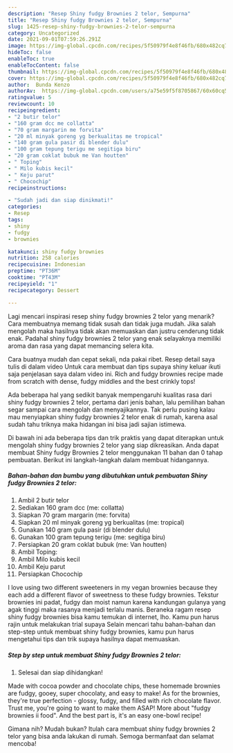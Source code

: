 ```yaml
---
description: "Resep Shiny fudgy Brownies 2 telor, Sempurna"
title: "Resep Shiny fudgy Brownies 2 telor, Sempurna"
slug: 1425-resep-shiny-fudgy-brownies-2-telor-sempurna
category: Uncategorized
date: 2021-09-01T07:59:26.291Z
image: https://img-global.cpcdn.com/recipes/5f50979f4e8f46fb/680x482cq70/shiny-fudgy-brownies-2-telor-foto-resep-utama.jpg
hideToc: false
enableToc: true
enableTocContent: false
thumbnail: https://img-global.cpcdn.com/recipes/5f50979f4e8f46fb/680x482cq70/shiny-fudgy-brownies-2-telor-foto-resep-utama.jpg
cover: https://img-global.cpcdn.com/recipes/5f50979f4e8f46fb/680x482cq70/shiny-fudgy-brownies-2-telor-foto-resep-utama.jpg
author:  Bunda Kenzo
authorAv:  https://img-global.cpcdn.com/users/a75e59f5f8705867/60x60cq50/avatar.jpg
ratingvalue: 5
reviewcount: 10
recipeingredient:
- "2 butir telor"
- "160 gram dcc me collatta"
- "70 gram margarin me forvita"
- "20 ml minyak goreng yg berkualitas me tropical"
- "140 gram gula pasir di blender dulu"
- "100 gram tepung terigu me segitiga biru"
- "20 gram coklat bubuk me Van houtten"
- " Toping"
- " Milo kubis kecil"
- " Keju parut"
- " Chocochip"
recipeinstructions:

- "Sudah jadi dan siap dinikmati!"
categories:
- Resep
tags:
- shiny
- fudgy
- brownies

katakunci: shiny fudgy brownies 
nutrition: 258 calories
recipecuisine: Indonesian
preptime: "PT36M"
cooktime: "PT43M"
recipeyield: "1"
recipecategory: Dessert

---
```



Lagi mencari inspirasi resep shiny fudgy brownies 2 telor yang menarik? Cara membuatnya memang tidak susah dan tidak juga mudah. Jika salah mengolah maka hasilnya tidak akan memuaskan dan justru cenderung tidak enak. Padahal shiny fudgy brownies 2 telor yang enak selayaknya memiliki aroma dan rasa yang dapat memancing selera kita.


Cara buatnya mudah dan cepat sekali, nda pakai ribet. Resep detail saya tulis di dalam video Untuk cara membuat dan tips supaya shiny keluar ikuti saja penjelasan saya dalam video ini. Rich and fudgy brownies recipe made from scratch with dense, fudgy middles and the best crinkly tops!

Ada beberapa hal yang sedikit banyak mempengaruhi kualitas rasa dari shiny fudgy brownies 2 telor, pertama dari jenis bahan, lalu pemilihan bahan segar sampai cara mengolah dan menyajikannya. Tak perlu pusing kalau mau menyiapkan shiny fudgy brownies 2 telor enak di rumah, karena asal sudah tahu triknya maka hidangan ini bisa jadi sajian istimewa.


Di bawah ini ada beberapa tips dan trik praktis yang dapat diterapkan untuk mengolah shiny fudgy brownies 2 telor yang siap dikreasikan. Anda dapat membuat Shiny fudgy Brownies 2 telor menggunakan 11 bahan dan 0 tahap pembuatan. Berikut ini langkah-langkah dalam membuat hidangannya.

<!--inarticleads1-->

##### Bahan-bahan dan bumbu yang dibutuhkan untuk pembuatan Shiny fudgy Brownies 2 telor:

1. Ambil 2 butir telor
1. Sediakan 160 gram dcc (me: collatta)
1. Siapkan 70 gram margarin (me: forvita)
1. Siapkan 20 ml minyak goreng yg berkualitas (me: tropical)
1. Gunakan 140 gram gula pasir (di blender dulu)
1. Gunakan 100 gram tepung terigu (me: segitiga biru)
1. Persiapkan 20 gram coklat bubuk (me: Van houtten)
1. Ambil  Toping:
1. Ambil  Milo kubis kecil
1. Ambil  Keju parut
1. Persiapkan  Chocochip


I love using two different sweeteners in my vegan brownies because they each add a different flavor of sweetness to these fudgy brownies. Tekstur brownies ini padat, fudgy dan moist namun karena kandungan gulanya yang agak tinggi maka rasanya menjadi terlalu manis. Beraneka ragam resep shiny fudgy brownies bisa kamu temukan di internet, lho. Kamu pun harus rajin untuk melakukan trial supaya Selain mencari tahu bahan-bahan dan step-step untuk membuat shiny fudgy brownies, kamu pun harus mengetahui tips dan trik supaya hasilnya dapat memuaskan. 

<!--inarticleads2-->

##### Step by step untuk membuat Shiny fudgy Brownies 2 telor:


1. Selesai dan siap dihidangkan!

Made with cocoa powder and chocolate chips, these homemade brownies are fudgy, gooey, super chocolaty, and easy to make! As for the brownies, they&#39;re true perfection - glossy, fudgy, and filled with rich chocolate flavor. Trust me, you&#39;re going to want to make them ASAP! More about &#34;fudgy brownies ii food&#34;. And the best part is, it&#39;s an easy one-bowl recipe! 

Gimana nih? Mudah bukan? Itulah cara membuat shiny fudgy brownies 2 telor yang bisa anda lakukan di rumah. Semoga bermanfaat dan selamat mencoba!
